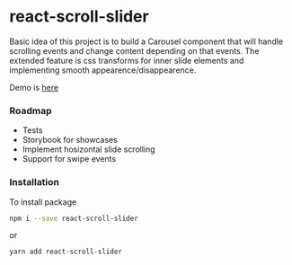 # react-scroll-slider

Basic idea of this project is to build a Carousel component that will handle scrolling events and change content depending on that events. The extended feature is css transforms for inner slide elements and implementing smooth appearence/disappearence.

Demo is [here][demo]

### Roadmap
  - Tests
  - Storybook for showcases
  - Implement hosizontal slide scrolling
  - Support for swipe events

   [demo]: <https://eager-bassi-71d972.netlify.com/>

### Installation
To install package
```sh
npm i --save react-scroll-slider
```
or
```sh
yarn add react-scroll-slider
```
